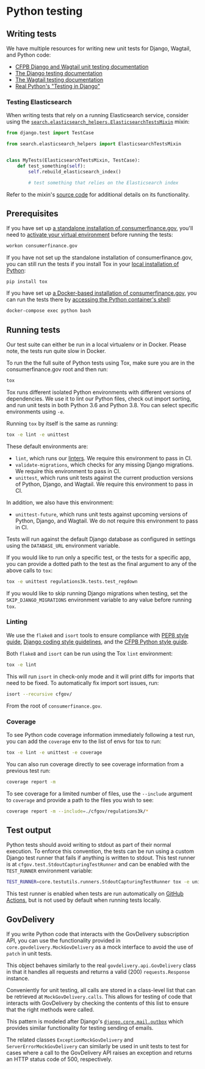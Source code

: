 # Python testing

## Writing tests

We have multiple resources for writing new unit tests for Django, Wagtail, and Python code:

- [CFPB Django and Wagtail unit testing documentation](https://github.com/cfpb/development/blob/main/guides/unittesting-django-wagtail.md)
- [The Django testing documentation](https://docs.djangoproject.com/en/1.11/topics/testing/overview/)
- [The Wagtail testing documentation](http://docs.wagtail.io/en/stable/advanced_topics/testing.html)
- [Real Python's "Testing in Django"](https://realpython.com/testing-in-django-part-1-best-practices-and-examples/)

### Testing Elasticsearch

When writing tests that rely on a running Elasticsearch service, consider using the
[`search.elasticsearch_helpers.ElasticsearchTestsMixin`](https://github.com/cfpb/consumerfinance.gov/blob/main/cfgov/search/elasticsearch_helpers.py)
mixin:

```py
from django.test import TestCase

from search.elasticsearch_helpers import ElasticsearchTestsMixin


class MyTests(ElasticsearchTestsMixin, TestCase):
    def test_something(self):
        self.rebuild_elasticsearch_index()

        # test something that relies on the Elasticsearch index
```

Refer to the mixin's
[source code](https://github.com/cfpb/consumerfinance.gov/blob/main/cfgov/search/elasticsearch_helpers.py)
for additional details on its functionality.

## Prerequisites

If you have set up
[a standalone installation of consumerfinance.gov](/installation/#install-system-level-requirements),
you'll need to
[activate your virtual environment](/running-virtualenv/#3-launch-site)
before running the tests:

```sh
workon consumerfinance.gov
```

If you have not set up the standalone installation of consumerfinance.gov,
you can still run the tests if you install Tox in your
[local installation of Python](https://github.com/cfpb/development/blob/main/guides/installing-python.md):

```
pip install tox
```

If you have set up
[a Docker-based installation of consumerfinance.gov](/installation/#docker-based-installation),
you can run the tests there by
[accessing the Python container's shell](http://localhost:8888/running-docker/#access-a-containers-shell):

```sh
docker-compose exec python bash
```

## Running tests

Our test suite can either be run in a local virtualenv or in Docker.
Please note, the tests run quite slow in Docker.

To run the the full suite of Python tests using Tox,
make sure you are in the consumerfinance.gov root and then run:

```sh
tox
```

Tox runs different isolated Python environments with different versions of dependencies.
We use it to lint our Python files, check out import sorting, and run unit tests
in both Python 3.6 and Python 3.8.
You can select specific environments using `-e`.

Running `tox` by itself is the same as running:

```sh
tox -e lint -e unittest
```

These default environments are:

- `lint`, which runs our [linters](#linting). We require this
  environment to pass in CI.
- `validate-migrations`, which checks for any missing Django migrations.
  We require this environment to pass in CI.
- `unittest`, which runs unit tests against the current production
  versions of Python, Django, and Wagtail. We require this environment to
  pass in CI.

In addition, we also have this environment:

- `unittest-future`, which runs unit tests against upcoming versions of
  Python, Django, and Wagtail. We do not require this environment to pass in
  CI.

Tests will run against the default Django database as configured in settings
using the `DATABASE_URL` environment variable.

If you would like to run only a specific test, or the tests for a specific app,
you can provide a dotted path to the test as the final argument to any of the above calls to `tox`:

```sh
tox -e unittest regulations3k.tests.test_regdown
```

If you would like to skip running Django migrations when testing, set the
`SKIP_DJANGO_MIGRATIONS` environment variable to any value before running `tox`.

### Linting

We use the `flake8` and `isort` tools to ensure compliance with
[PEP8 style guide](https://www.python.org/dev/peps/pep-0008/),
[Django coding style guidelines](https://docs.djangoproject.com/en/dev/internals/contributing/writing-code/coding-style/),
and the
[CFPB Python style guide](https://github.com/cfpb/development/blob/main/standards/python.md#linting).

Both `flake8` and `isort` can be run using the Tox `lint` environment:

```sh
tox -e lint
```

This will run `isort` in check-only mode and it will print diffs for imports
that need to be fixed. To automatically fix import sort issues, run:

```sh
isort --recursive cfgov/
```

From the root of `consumerfinance.gov`.

### Coverage

To see Python code coverage information immediately following a test run, 
you can add the `coverage` env to the list of envs for tox to run:

```sh
tox -e lint -e unittest -e coverage
```

You can also run coverage directly to see coverage information from a previous test run:

```sh
coverage report -m
```

To see coverage for a limited number of files,
use the `--include` argument to `coverage` and provide a path to the files you wish to see:

```sh
coverage report -m --include=./cfgov/regulations3k/*
```

## Test output

Python tests should avoid writing to stdout as part of their normal execution.
To enforce this convention, the tests can be run using a custom Django test
runner that fails if anything is written to stdout. This test runner is at
`cfgov.test.StdoutCapturingTestRunner` and can be enabled with the `TEST_RUNNER`
environment variable:

```sh
TEST_RUNNER=core.testutils.runners.StdoutCapturingTestRunner tox -e unittest
```

This test runner is enabled when tests are run automatically on
[GitHub Actions](../github-actions/),
but is not used by default when running tests locally.


## GovDelivery

If you write Python code that interacts with the GovDelivery subscription API, you can use the functionality provided in `core.govdelivery.MockGovDelivery` as a mock interface to avoid the use of `patch` in unit tests.

This object behaves similarly to the real `govdelivery.api.GovDelivery` class in that it handles all requests and returns a valid (200) `requests.Response` instance.

Conveniently for unit testing, all calls are stored in a class-level list that can be retrieved at `MockGovDelivery.calls`. This allows for testing of code that interacts with GovDelivery by checking the contents of this list to ensure that the right methods were called.

This pattern is modeled after Django's [`django.core.mail.outbox`](https://docs.djangoproject.com/en/2.0/topics/testing/tools/#email-services) which provides similar functionality for testing sending of emails.

The related classes `ExceptionMockGovDelivery` and `ServerErrorMockGovDelivery` can similarly be used in unit tests to test for cases where a call to the GovDelivery API raises an exception and returns an HTTP status code of 500, respectively.
